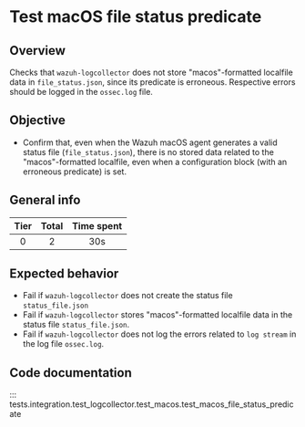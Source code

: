 # Test macOS file status predicate
## Overview 

Checks that `wazuh-logcollector` does not store "macos"-formatted localfile data in `file_status.json`, 
since its predicate is erroneous. Respective errors should be logged in the `ossec.log` file.

## Objective

- Confirm that, even when the Wazuh macOS agent generates a valid status file (`file_status.json`), there is no stored
data related to the "macos"-formatted localfile, even when a configuration block (with an erroneous predicate) is set.

## General info

|Tier | Total | Time spent |
| :--:| :--:  | :--:       |
| 0   |    2 |    30s  |


## Expected behavior

- Fail if `wazuh-logcollector` does not create the status file `status_file.json`
- Fail if `wazuh-logcollector` stores "macos"-formatted localfile data in the status file `status_file.json`.
- Fail if `wazuh-logcollector` does not log the errors related to `log stream` in the log file `ossec.log`.


## Code documentation

::: tests.integration.test_logcollector.test_macos.test_macos_file_status_predicate
